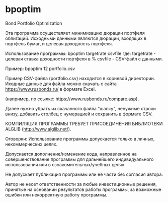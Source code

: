 # bpoptim
Bond Portfolio Optimization

Эта программа осуществляет минимизацию дюрации портфеля облигаций. 
Исходными данными являются дюрации, входящих в портфель бумаг, и целевая доходность портфеля.

Использование программы:
bpoptim targetrate csvfile
где:
	targetrate 	- целевая ставка доходности портфеля в %
	csvfile		- CSV-файл с данными.

Пример:
bpoptim 12 portfolio.csv

Пример CSV-файла (portfolio.csv) находится в корневой директории.
Иходные данные для файла можно скачать с сайта https://www.rusbonds.ru/ в формате Excel.

(например, по ссылке: https://www.rusbonds.ru/compare.asp).

Далее нужно убрать из скачанного файла "шапку", ненужные строки внизу, добавить столбец с нумерацией и сохранить в формате CSV.


КОМПИЛЯЦИЯ ПРОГРАММЫ ТРЕБУЕТ ПРИСОЕДИНЕНИЯ БИБЛИОТЕКИ ALGLIB (http://www.alglib.net/). 


Оговорки:
Использование программы допускается только в личных, некоммерческих целях.

Допускается дополнение/изменение кода, направленное на совершенствование программы для дальнейшего индивидуального использования или в ознакомительных/учебных целях.

Не допускает публикация программы или её части без согласия автора.

Автор не несет ответственности за любые инвестиционные решения, принятые на основании результатов работы программы, за возможные ошибки или 
некорректную работу программы.
